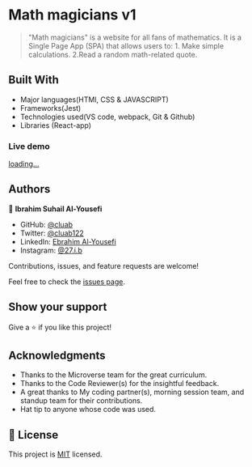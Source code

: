 # Math magicians v1

>"Math magicians" is a website for all fans of mathematics. It is a Single Page App (SPA) that allows users to: 1. Make simple calculations. 2.Read a random math-related quote.
## Built With

- Major languages(HTMl, CSS & JAVASCRIPT)
- Frameworks(Jest)
- Technologies used(VS code, webpack, Git & Github)
- Libraries (React-app)



### Live demo

[loading...]()

## Authors

👤 **Ibrahim Suhail Al-Yousefi**

- GitHub: [@cluab](https://github.com/Cluab)
- Twitter: [@cluab122](https://twitter.com/cluab122)
- LinkedIn: [Ebrahim Al-Yousefi](https://www.linkedin.com/in/ebrahim-al-yousefi-207808237/)
- Instagram: [@27.i.b](https://www.instagram.com/27.i.b/)



Contributions, issues, and feature requests are welcome!

Feel free to check the [issues page](https://github.com/Cluab/Math-magicians/issues).

## Show your support

Give a ⭐️ if you like this project!

## Acknowledgments

- Thanks to the Microverse team for the great curriculum.
- Thanks to the Code Reviewer(s) for the insightful feedback.
- A great thanks to My coding partner(s), morning session team, and standup team for their contributions.
- Hat tip to anyone whose code was used.

## 📝 License

This project is [MIT](./LICENSE) licensed.

